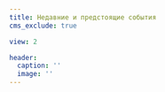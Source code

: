 ```yaml
---
title: Недавние и предстоящие события
cms_exclude: true

view: 2

header:
  caption: ''
  image: ''
---
```

